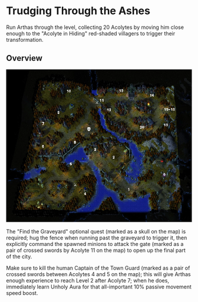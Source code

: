# Trudging Through the Ashes

Run Arthas through the level, collecting 20 Acolytes by moving him close enough to the "Acolyte in Hiding" red-shaded villagers to trigger their transformation.

## Overview

![acolyte order](https://github.com/Hamms/wc3-route-guide/raw/master/Reign%20of%20Chaos/2%20-%20Path%20of%20the%20Damned%20%28Undead%20Campaign%29/1a%20-%20acolyte%20order.png)

The "Find the Graveyard" optional quest (marked as a skull on the map) is required; hug the fence when running past the graveyard to trigger it, then explicitly command the spawned minions to attack the gate (marked as a pair of crossed swords by Acolyte 11 on the map) to open up the final part of the city.

Make sure to kill the human Captain of the Town Guard (marked as a pair of crossed swords between Acolytes 4 and 5 on the map); this will give Arthas enough experience to reach Level 2 after Acolyte 7; when he does, immediately learn Unholy Aura for that all-important 10% passive movement speed boost.